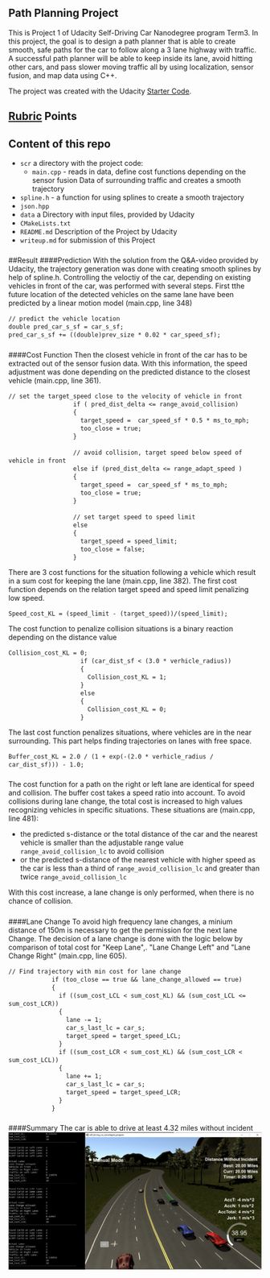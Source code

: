 [//]: # (Image References)
[image1]: ./Screenshot_Best.PNG



## Path Planning Project
This is Project 1 of Udacity Self-Driving Car Nanodegree program Term3. 
In this project, the goal is to design a path planner that is able to create smooth, safe paths for the car to follow along a 3 lane highway with traffic. A successful path planner will be able to keep inside its lane, avoid hitting other cars, and pass slower moving traffic all by using localization, sensor fusion, and map data using C++.

The project was created with the Udacity [Starter Code](https://github.com/udacity/CarND-Path-Planning-Project).

## [Rubric](https://review.udacity.com/#!/rubrics/1020/view) Points

## Content of this repo
- `scr` a directory with the project code:
  - `main.cpp` - reads in data, define cost functions depending on the sensor fusion Data of surrounding traffic and creates a smooth trajectory
 - `spline.h` - a function for using splines to create a smooth trajectory
 - `json.hpp`
- `data`  a Directory with input files, provided by Udacity
- `CMakeLists.txt`
- `README.md` Description of the Project by Udacity
- `writeup.md` for submission of this Project
#####
##Result
####Prediction
With the  solution from the Q&A-video provided by Udacity, the trajectory generation was done with creating smooth splines by help of spline.h. 
Controlling the veloctiy of the car, depending on existing vehicles in front of the car, was performed with several steps. First tthe future location of the detected vehicles on the same lane have been predicted by a linear motion model (main.cpp, line 348)

```
// predict the vehicle location
double pred_car_s_sf = car_s_sf;
pred_car_s_sf += ((double)prev_size * 0.02 * car_speed_sf);
```
#####
####Cost Function
Then the closest vehicle in front of the car has to be extracted out of the sensor fusion data. With this information, the speed adjustment was done depending on the predicted distance to the closest vehicle  (main.cpp, line 361).


```
// set the target_speed close to the velocity of vehicle in front
                  if ( pred_dist_delta <= range_avoid_collision)
                  {
                    target_speed =  car_speed_sf * 0.5 * ms_to_mph;
                    too_close = true;
                  }

                  // avoid collision, target speed below speed of vehicle in front
                  else if (pred_dist_delta <= range_adapt_speed )
                  {
                    target_speed =  car_speed_sf * ms_to_mph;
                    too_close = true;
                  }

                  // set target speed to speed limit
                  else
                  {
                    target_speed = speed_limit;
                    too_close = false;
                  }
```

There are 3 cost functions for the situation following a vehicle which result in a sum cost for keeping the lane (main.cpp, line 382). The first cost function depends on the relation target speed and speed limit penalizing low speed.

```
Speed_cost_KL = (speed_limit - (target_speed))/(speed_limit);
```
The cost function to penalize collision situations is a binary reaction depending on the distance value

```
Collision_cost_KL = 0;
                    if (car_dist_sf < (3.0 * verhicle_radius))
                    {
                      Collision_cost_KL = 1;
                    }
                    else
                    {
                      Collision_cost_KL = 0;
                    }
```

The last cost function penalizes situations, where vehicles are in the near surrounding. This part helps finding trajectories on lanes with free space.

```
Buffer_cost_KL = 2.0 / (1 + exp(-(2.0 * verhicle_radius / car_dist_sf))) - 1.0;
```
#####
The cost function for  a path on the right or left lane are identical for speed and collision. The buffer cost takes a speed ratio into account. 
To avoid collisions during lane change,  the total cost  is increased to high values recognizing vehicles in specific situations. These situations are (main.cpp, line 481):

- the predicted s-distance or the total distance of the car and the nearest vehicle is smaller than the adjustable range value `range_avoid_collision_lc` to avoid collision
- or the  predicted s-distance of the nearest vehicle with higher speed as the car is less than a third of `range_avoid_collision_lc` and greater than twice `range_avoid_collision_lc`

With this cost increase, a  lane change is only performed, when there is no chance of collision.
#####
####Lane Change
To avoid high frequency lane changes, a minium distance of 150m is necessary to get the permission for the next lane Change.
The decision of a lane change is done with the logic below by comparison of total cost for "Keep Lane",. "Lane Change Left" and "Lane Change Right" (main.cpp, line 605).

```
// Find trajectory with min cost for lane change
            if (too_close == true && lane_change_allowed == true)
            {
              if ((sum_cost_LCL < sum_cost_KL) && (sum_cost_LCL <= sum_cost_LCR))
              {
                lane -= 1;
                car_s_last_lc = car_s;
                target_speed = target_speed_LCL;
              }
              if ((sum_cost_LCR < sum_cost_KL) && (sum_cost_LCR < sum_cost_LCL))
              {
                lane += 1;
                car_s_last_lc = car_s;
                target_speed = target_speed_LCR;
              }
            }
```

#####
####Summary
The car is able to drive at least 4.32 miles without incident
![alt text][image1] 




